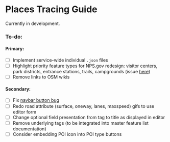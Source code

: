 # Places Tracing Guide

Currently in development.

### To-do:

#### Primary:

- [ ] Implement service-wide individual `.json` files
- [ ] Highlight priority feature types for NPS.gov redesign: visitor centers, park districts, entrance stations, trails, campgrounds (issue [here](https://github.com/nationalparkservice/places-tracing-guide/issues/24))
- [ ] Remove links to OSM wikis

#### Secondary:

- [ ] Fix [navbar button bug](https://github.com/nationalparkservice/places-tracing-guide/issues/13)
- [ ] Redo road attribute (surface, oneway, lanes, maxspeed) gifs to use editor form
- [ ] Change optional field presentation from tag to title as displayed in editor
- [ ] Remove underlying tags (to be integrated into master feature list documentation)
- [ ] Consider embedding POI icon into POI type buttons
